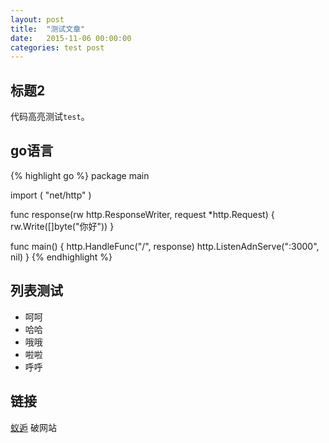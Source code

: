 ```yaml
---
layout: post
title:  "测试文章"
date:   2015-11-06 00:00:00
categories: test post
---
```


## 标题2
代码高亮测试`test`。

## go语言
{% highlight go %}
package main

import (
  "net/http"
)

func response(rw http.ResponseWriter, request *http.Request) {
  rw.Write([]byte("你好"))
}

func main() {
  http.HandleFunc("/", response)
  http.ListenAdnServe(":3000", nil)
}
{% endhighlight %}


## 列表测试
- 呵呵
- 哈哈
- 哦哦
- 啦啦
- 呼呼

## 链接
[蚁逅](http://root.cool) 破网站